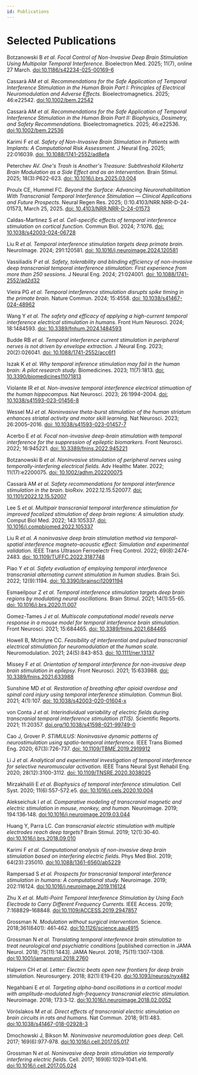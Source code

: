 ```yaml
---
id: Publications
---
```

# Selected Publications

Botzanowski B *et al. Focal Control of Non-Invasive Deep Brain Stimulation Using Multipolar Temporal Interference.* Bioelectron Med. 2025; 11(7), online 27 March. [doi:10.1186/s42234-025-00169-6](https://bioelecmed.biomedcentral.com/articles/10.1186/s42234-025-00169-6)

Cassarà AM *et al. Recommendations for the Safe Application of Temporal Interference Stimulation in the Human Brain Part I: Principles of Electrical Neuromodulation and Adverse Effects.* Bioelectromagnetics. 2025; 46:e22542. [doi:10.1002/bem.22542](https://onlinelibrary.wiley.com/doi/full/10.1002/bem.22542)

Cassarà AM *et al. Recommendations for the Safe Application of Temporal Interference Stimulation in the Human Brain Part II: Biophysics, Dosimetry, and Safety Recommendations.* Bioelectromagnetics. 2025; 46:e22536. [doi:10.1002/bem.22536](https://onlinelibrary.wiley.com/doi/10.1002/bem.22536)

Karimi F *et al. Safety of Non-Invasive Brain Stimulation in Patients with Implants: A Computational Risk Assessment.* J Neural Eng. 2025; 22:016039. [doi: 10.1088/1741-2552/ad8efa](https://iopscience.iop.org/article/10.1088/1741-2552/ad8efa)

Peterchev AV. *One's Trash is Another's Treasure: Subthreshold Kilohertz Brain Modulation as a Side Effect and as an Intervention.* Brain Stimul. 2025; 18(3):P622-623. [doi: 10.1016/j.brs.2025.03.004](https://www.brainstimjrnl.com/article/S1935-861X(25)00057-9/fulltext)

Proulx CE, Hummel FC. *Beyond the Surface: Advancing Neurorehabilitation With Transcranial Temporal Interference Stimulation — Clinical Applications and Future Prospects.* Neural Regen Res. 2025; ():10.4103/NRR.NRR-D-24-01573, March 25, 2025. [doi: 10.4103/NRR.NRR-D-24-01573](https://journals.lww.com/nrronline/citation/9900/beyond_the_surface__advancing_neurorehabilitation.775.aspx)

Caldas-Martinez S *et al. Cell-specific effects of temporal interference stimulation on cortical function.* Commun Biol. 2024; 7:1076. [doi: 10.1038/s42003-024-06728](https://www.nature.com/articles/s42003-024-06728-y)

Liu R *et al. Temporal interference stimulation targets deep primate brain.* NeuroImage. 2024; 291:120581. [doi: 10.1016/j.neuroimage.2024.120581](https://www.sciencedirect.com/science/article/pii/S1053811924000764)

Vassiliadis P *et al. Safety, tolerability and blinding efficiency of non-invasive deep transcranial temporal interference stimulation: First experience from more than 250 sessions.* J Neural Eng. 2024; 21:024001. [doi: 10.1088/1741-2552/ad2d32](https://iopscience.iop.org/article/10.1088/1741-2552/ad2d32)

Vieira PG *et al. Temporal interference stimulation disrupts spike timing in the primate brain.* Nature Commun. 2024; 15:4558. [doi: 10.1038/s41467-024-48962](https://www.nature.com/articles/s41467-024-48962-2)

Wang Y *et al. The safety and efficacy of applying a high-current temporal interference electrical stimulation in humans.* Front Hum Neurosci. 2024; 18:1484593. [doi: 10.3389/fnhum.2024.1484593](https://www.frontiersin.org/journals/human-neuroscience/articles/10.3389/fnhum.2024.1484593/full)

Budde RB *et al. Temporal interference current stimulation in peripheral nerves is not driven by envelope extraction.* J Neural Eng. 2023; 20(2):026041. [doi: 10.1088/1741-2552/acc6f1](https://iopscience.iop.org/article/10.1088/1741-2552/acc6f1/meta)

Iszak K *et al. Why temporal inference stimulation may fail in the human brain: A pilot research study.* Biomedicines. 2023; 11(7):1813. [doi: 10.3390/biomedicines11071813](https://www.mdpi.com/2227-9059/11/7/1813)

Violante IR *et al. Non-invasive temporal interference electrical stimuation of the human hippocampus.* Nat Neurosci. 2023; 26:1994–2004. [doi: 10.1038/s41593-023-01456-8](https://www.nature.com/articles/s41593-023-01456-8)

Wessel MJ *et al. Noninvasive theta-burst stimulation of the human striatum enhances striatal activity and motor skill learning.* Nat Neurosci. 2023; 26:2005–2016. [doi: 10.1038/s41593-023-01457-7](https://www.nature.com/articles/s41593-023-01457-7)

Acerbo E *et al. Focal non-invasive deep-brain stimulation with temporal interference for the suppression of epileptic biomarkers.* Front Neurosci. 2022; 16:945221. [doi: 10.3389/fnins.2022.945221](https://www.frontiersin.org/journals/neuroscience/articles/10.3389/fnins.2022.945221/full)

Botzanowski B *et al. Noninvasive stimulation of peripheral nerves using temporally-interfering electrical fields.* Adv Healthc Mater. 2022; 11(17):e2200075. [doi: 10.1002/adhm.202200075](https://onlinelibrary.wiley.com/doi/full/10.1002/adhm.202200075)

Cassarà AM *et al. Safety recommendations for temporal interference stimulation in the brain.* bioRxiv. 2022.12.15.520077. [doi: 10.1101/2022.12.15.52007](https://www.biorxiv.org/content/10.1101/2022.12.15.520077v2)

Lee S *et al. Multipair transcranial temporal interference stimulation for improved focalized stimulation of deep brain regions: A simulation study.* Comput Biol Med. 2022; 143:105337. [doi: 10.1016/j.compbiomed.2022.105337](https://www.sciencedirect.com/science/article/abs/pii/S0010482522001299?via%3Dihub)

Liu R *et al. A noninvasive deep brain stimulation method via temporal-spatial interference magneto-acoustic effect: Simulation and experimental validation.* IEEE Trans Ultrason Ferroelectr Freq Control. 2022; 69(8):2474-2483. [doi: 10.1109/TUFFC.2022.3187748](https://ieeexplore.ieee.org/document/9812716)

Piao Y *et al. Safety evaluation of employing temporal interference transcranial alternating current stimulation in human studies.* Brain Sci. 2022; 12(9):1194. [doi: 10.3390/brainsci12091194](https://www.mdpi.com/2076-3425/12/9/1194)

Esmaeilpour Z *et al. Temporal interference stimulation targets deep brain regions by modulating neural oscillations.* Brain Stimul. 2021; 14(1):55-65. [doi: 10.1016/j.brs.2020.11.007](https://www.brainstimjrnl.com/article/S1935-861X(20)30290-4/fulltext)

Gomez-Tames J *et al. Multiscale computational model reveals nerve response in a mouse model for temporal interference brain stimulation.* Front Neurosci. 2021; 15:684465. [doi: 10.3389/fnins.2021.684465](https://www.frontiersin.org/journals/neuroscience/articles/10.3389/fnins.2021.684465/full)

Howell B, McIntyre CC. *Feasibility of interferential and pulsed transcranial electrical stimulation for neuromodulation at the human scale.* Neuromodulation. 2021; 24(5):843-853. [doi: 10.1111/ner.13137](https://www.neuromodulationjournal.org/article/S1094-7159(21)06186-9/abstract)

Missey F *et al. Orientation of temporal interference for non-invasive deep brain stimulation in epilepsy.* Front Neurosci. 2021; 15:633988. [doi: 10.3389/fnins.2021.633988](https://www.frontiersin.org/journals/neuroscience/articles/10.3389/fnins.2021.633988/full)

Sunshine MD *et al. Restoration of breathing after opioid overdose and spinal cord injury using temporal interference stimulation.* Commun Biol. 2021; 4(1):107. [doi: 10.1038/s42003-020-01604-x](https://www.nature.com/articles/s42003-020-01604-x)

von Conta J *et al. Interindividual variability of electric fields during transcranial temporal interference stimulation (tTIS).* Scientific Reports. 2021; 11:20357. [doi.org/10.1038/s41598-021-99749-0](https://www.nature.com/articles/s41598-021-99749-0)

Cao J, Grover P. *STIMULUS: Noninvasive dynamic patterns of neurostimulation using spatio-temporal interference.* IEEE Trans Biomed Eng. 2020; 67(3):726-737. [doi: 10.1109/TBME.2019.2919912](https://ieeexplore.ieee.org/document/8726149)

Li J *et al. Analytical and experimental investigation of temporal interference for selective neuromuscular activation.* IEEE Trans Neural Syst Rehabil Eng. 2020; 28(12):3100-3112. [doi: 10.1109/TNSRE.2020.3038025](https://ieeexplore.ieee.org/document/9259118)

Mirzakhalili E *et al. Biophysics of temporal interference stimulation.* Cell Syst. 2020; 11(6):557-572.e5. [doi: 10.1016/j.cels.2020.10.004](https://www.sciencedirect.com/science/article/pii/S2405471220303720)

Alekseichuk I *et al. Comparative modeling of transcranial magnetic and electric stimulation in mouse, monkey, and human.* Neuroimage. 2019; 194:136‐148. [doi:10.1016/j.neuroimage.2019.03.044](https://www.sciencedirect.com/science/article/abs/pii/S1053811919302320?via%3Dihub/)

Huang Y, Parra LC. *Can transcranial electric stimulation with multiple electrodes reach deep targets?* Brain Stimul. 2019; 12(1):30‐40. [doi:10.1016/j.brs.2018.09.010](https://www.brainstimjrnl.com/article/S1935-861X(18)30312-7/abstract)

Karimi F *et al. Computational analysis of non-invasive deep brain stimulation based on interfering electric fields.* Phys Med Biol. 2019; 64(23):235010. [doi:10.1088/1361-6560/ab5229](https://iopscience.iop.org/article/10.1088/1361-6560/ab5229)

Rampersad S *et al. Prospects for transcranial temporal interference stimulation in humans: A computational study.* Neuroimage. 2019; 202:116124. [doi:10.1016/j.neuroimage.2019.116124](https://www.sciencedirect.com/science/article/abs/pii/S1053811919307153?via%3Dihub/)

Zhu X *et al. Multi-Point Temporal Interference Stimulation by Using Each Electrode to Carry Different Frequency Currents.* IEEE Access. 2019; 7:168829–168848. [doi:10.1109/ACCESS.2019.2947857](https://ieeexplore.ieee.org/document/8871184)

Grossman N. *Modulation without surgical intervention.* Science. 2018;361(6401): 461‐462. [doi:10.1126/science.aau4915](https://www.science.org/doi/10.1126/science.aau4915)

Grossman N *et al. Translating temporal interference brain stimulation to treat neurological and psychiatric conditions* [published correction in JAMA Neurol. 2018; 75(11):1443]. JAMA Neurol. 2018; 75(11):1307‐1308. [doi:10.1001/jamaneurol.2018.2760](https://jamanetwork.com/journals/jamaneurology/article-abstract/2702591/)

Halpern CH *et al. Letter: Electric beats open new frontiers for deep brain stimulation.* Neurosurgery. 2018; 82(1):E19‐E20. [doi:10.1093/neuros/nyx482](https://journals.lww.com/neurosurgery/Fulltext/2018/01000/Letter__Electric_Beats_Open_New_Frontiers_for_Deep.28.aspx)

Negahbani E *et al. Targeting alpha-band oscillations in a cortical model with amplitude-modulated high-frequency transcranial electric stimulation.* Neuroimage. 2018; 173:3‐12. [doi:10.1016/j.neuroimage.2018.02.0052](https://www.sciencedirect.com/science/article/abs/pii/S1053811918300934?via%3Dihub/)

Vöröslakos M *et al. Direct effects of transcranial electric stimulation on brain circuits in rats and humans.* Nat Commun. 2018; 9(1):483. [doi:10.1038/s41467-018-02928-3](https://www.nature.com/articles/s41467-018-02928-3)

Dmochowski J, Bikson M. *Noninvasive neuromodulation goes deep.* Cell. 2017; 169(6):977‐978. [doi:10.1016/j.cell.2017.05.017](https://www.cell.com/cell/fulltext/S0092-8674(17)30577-9?_returnURL=https%3A%2F%2Flinkinghub.elsevier.com%2Fretrieve%2Fpii%2FS0092867417305779%3Fshowall%3Dtrue/)

Grossman N *et al. Noninvasive deep brain stimulation via temporally interfering electric fields.* Cell. 2017; 169(6):1029‐1041.e16. [doi:10.1016/j.cell.2017.05.024](https://www.cell.com/cell/fulltext/S0092-8674(17)30584-6?_returnURL=https%3A%2F%2Flinkinghub.elsevier.com%2Fretrieve%2Fpii%2FS0092867417305846%3Fshowall%3Dtrue/)
